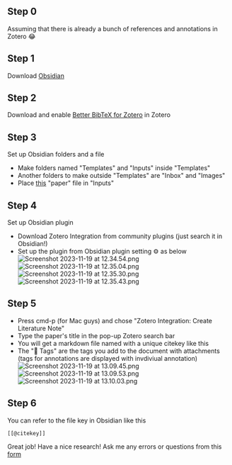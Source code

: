 ## Step 0
Assuming that there is already a bunch of references and annotations in Zotero 😂

## Step 1
Download [Obsidian](https://obsidian.md/download)

## Step 2
Download and enable [Better BibTeX for Zotero](https://retorque.re/zotero-better-bibtex/) in Zotero

## Step 3
Set up Obsidian folders and a file
- Make folders named "Templates" and "Inputs" inside "Templates"
- Another folders to make outside "Templates" are "Inbox" and "Images"
- Place [this](https://github.com/yuyuslab/Zotero-Obsidian-Integration/blob/main/paper) "paper" file in "Inputs"

## Step 4
Set up Obsidian plugin
- Download Zotero Integration from community plugins (just search it in Obsidian!)
- Set up the plugin from Obsidian plugin setting ⚙️ as below
![Screenshot 2023-11-19 at 12.34.54.png](https://github.com/yuyuslab/Zotero-Obsidian-Integration/blob/main/screenshots/Screenshot%202023-11-19%20at%2012.34.54.png)
![Screenshot 2023-11-19 at 12.35.04.png](https://github.com/yuyuslab/Zotero-Obsidian-Integration/blob/main/screenshots/Screenshot%202023-11-19%20at%2012.35.04.png)
![Screenshot 2023-11-19 at 12.35.30.png](https://github.com/yuyuslab/Zotero-Obsidian-Integration/blob/main/screenshots/Screenshot%202023-11-19%20at%2012.35.30.png)
![Screenshot 2023-11-19 at 12.35.43.png](https://github.com/yuyuslab/Zotero-Obsidian-Integration/blob/main/screenshots/Screenshot%202023-11-19%20at%2012.35.43.png)

## Step 5
- Press cmd-p (for Mac guys) and chose "Zotero Integration: Create Literature Note"
- Type the paper's title in the pop-up Zotero search bar
- You will get a markdown file named with a unique citekey like this
- The "🔖 Tags" are the tags you add to the document with attachments (tags for annotations are displayed with invdiviual annotation)
![Screenshot 2023-11-19 at 13.09.45.png](https://github.com/yuyuslab/Zotero-Obsidian-Integration/blob/main/screenshots/Screenshot%202023-11-19%20at%2013.09.45.png)
![Screenshot 2023-11-19 at 13.09.53.png](https://github.com/yuyuslab/Zotero-Obsidian-Integration/blob/main/screenshots/Screenshot%202023-11-19%20at%2013.09.53.png)
![Screenshot 2023-11-19 at 13.10.03.png](https://github.com/yuyuslab/Zotero-Obsidian-Integration/blob/main/screenshots/Screenshot%202023-11-19%20at%2013.10.03.png)

## Step 6
You can refer to the file key in Obsidian like this
```
[[@citekey]]
```
Great job! Have a nice research!
Ask me any errors or questions from this [form](https://forms.gle/DzAAvs6faR6zgXW89)


